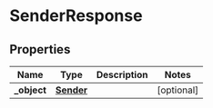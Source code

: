 
# SenderResponse

## Properties
Name | Type | Description | Notes
------------ | ------------- | ------------- | -------------
**_object** | [**Sender**](Sender.md) |  |  [optional]



